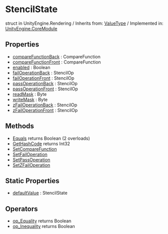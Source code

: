 # StencilState
struct in UnityEngine.Rendering
 / Inherits from: <a href="https://docs.unity3d.com/6000.0/Documentation/ScriptReference/ValueType.html" target="_blank">ValueType</a> / Implemented in: <a href="https://docs.unity3d.com/6000.0/Documentation/ScriptReference/UnityEngine.CoreModule.html" target="_blank">UnityEngine.CoreModule</a>
## Properties
- <a href="https://docs.unity3d.com/6000.0/Documentation/ScriptReference/StencilState-compareFunctionBack.html" target="_blank">compareFunctionBack</a> : CompareFunction
- <a href="https://docs.unity3d.com/6000.0/Documentation/ScriptReference/StencilState-compareFunctionFront.html" target="_blank">compareFunctionFront</a> : CompareFunction
- <a href="https://docs.unity3d.com/6000.0/Documentation/ScriptReference/StencilState-enabled.html" target="_blank">enabled</a> : Boolean
- <a href="https://docs.unity3d.com/6000.0/Documentation/ScriptReference/StencilState-failOperationBack.html" target="_blank">failOperationBack</a> : StencilOp
- <a href="https://docs.unity3d.com/6000.0/Documentation/ScriptReference/StencilState-failOperationFront.html" target="_blank">failOperationFront</a> : StencilOp
- <a href="https://docs.unity3d.com/6000.0/Documentation/ScriptReference/StencilState-passOperationBack.html" target="_blank">passOperationBack</a> : StencilOp
- <a href="https://docs.unity3d.com/6000.0/Documentation/ScriptReference/StencilState-passOperationFront.html" target="_blank">passOperationFront</a> : StencilOp
- <a href="https://docs.unity3d.com/6000.0/Documentation/ScriptReference/StencilState-readMask.html" target="_blank">readMask</a> : Byte
- <a href="https://docs.unity3d.com/6000.0/Documentation/ScriptReference/StencilState-writeMask.html" target="_blank">writeMask</a> : Byte
- <a href="https://docs.unity3d.com/6000.0/Documentation/ScriptReference/StencilState-zFailOperationBack.html" target="_blank">zFailOperationBack</a> : StencilOp
- <a href="https://docs.unity3d.com/6000.0/Documentation/ScriptReference/StencilState-zFailOperationFront.html" target="_blank">zFailOperationFront</a> : StencilOp
## Methods
- <a href="https://docs.unity3d.com/6000.0/Documentation/ScriptReference/StencilState.Equals.html" target="_blank">Equals</a> returns Boolean (2 overloads)
- <a href="https://docs.unity3d.com/6000.0/Documentation/ScriptReference/StencilState.GetHashCode.html" target="_blank">GetHashCode</a> returns Int32
- <a href="https://docs.unity3d.com/6000.0/Documentation/ScriptReference/StencilState.SetCompareFunction.html" target="_blank">SetCompareFunction</a>
- <a href="https://docs.unity3d.com/6000.0/Documentation/ScriptReference/StencilState.SetFailOperation.html" target="_blank">SetFailOperation</a>
- <a href="https://docs.unity3d.com/6000.0/Documentation/ScriptReference/StencilState.SetPassOperation.html" target="_blank">SetPassOperation</a>
- <a href="https://docs.unity3d.com/6000.0/Documentation/ScriptReference/StencilState.SetZFailOperation.html" target="_blank">SetZFailOperation</a>
## Static Properties
- <a href="https://docs.unity3d.com/6000.0/Documentation/ScriptReference/StencilState-defaultValue.html" target="_blank">defaultValue</a> : StencilState
## Operators
- <a href="https://docs.unity3d.com/6000.0/Documentation/ScriptReference/StencilState.op_Equality.html" target="_blank">op_Equality</a> returns Boolean
- <a href="https://docs.unity3d.com/6000.0/Documentation/ScriptReference/StencilState.op_Inequality.html" target="_blank">op_Inequality</a> returns Boolean
